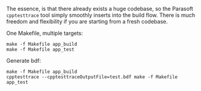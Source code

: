 The essence, is that there already exists a huge codebase, so the Parasoft `cpptesttrace` tool simply smoothly inserts into the build flow. There is much freedom and flexibility if you are starting from a fresh codebase.

One Makefile, multiple targets:
```
make -f Makefile app_build
make -f Makefile app_test
```

Generate bdf:
```
make -f Makefile app_build
cpptesttrace --cpptesttraceOutputFile=test.bdf make -f Makefile app_test
```
